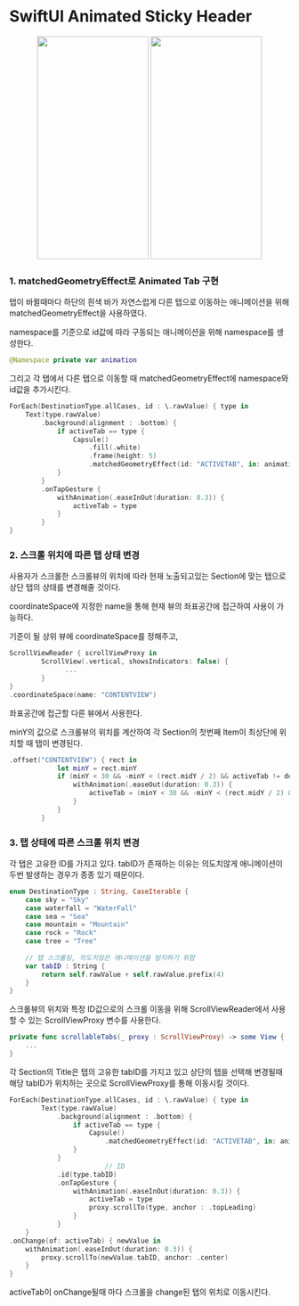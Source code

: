 # SwiftUI Animated Sticky Header

<p align="center">
<img width="200" height="400" src="https://user-images.githubusercontent.com/50567986/221222798-0ae692ea-eb50-4320-856d-f95d4790dd63.gif"/>
<img width="200" height="400" src="https://user-images.githubusercontent.com/50567986/221222845-8de55568-f361-4f34-9bc7-a213b5ef9a1e.gif"/>
</p>

### 1. matchedGeometryEffect로 Animated Tab 구현

탭이 바뀔때마다 하단의 흰색 바가 자연스럽게 다른 탭으로 이동하는 애니메이션을 위해 matchedGeometryEffect을 사용하였다. 

namespace를 기준으로 id값에 따라 구동되는 애니메이션을 위해 namespace를 생성한다.

```swift
@Namespace private var animation
```

그리고 각 탭에서 다른 탭으로 이동할 때 matchedGeometryEffect에 namespace와 id값을 추가시킨다.

```swift
ForEach(DestinationType.allCases, id : \.rawValue) { type in
    Text(type.rawValue)
        .background(alignment : .bottom) {
            if activeTab == type {
                Capsule()
                    .fill(.white)
                    .frame(height: 5)
                    .matchedGeometryEffect(id: "ACTIVETAB", in: animation)
            }
        }
        .onTapGesture {
            withAnimation(.easeInOut(duration: 0.3)) {
                activeTab = type
            }
        }
}
```

### 2. 스크롤 위치에 따른 탭 상태 변경

사용자가 스크롤한 스크롤뷰의 위치에 따라 현재 노출되고있는 Section에 맞는 탭으로 상단 탭의 상태를 변경해줄 것이다.

coordinateSpace에 지정한 name을 통해 현재 뷰의 좌표공간에 접근하여 사용이 가능하다.

기준이 될 상위 뷰에 coordinateSpace를 정해주고,

```swift
ScrollViewReader { scrollViewProxy in
		ScrollView(.vertical, showsIndicators: false) {
			  ...
		}
}
.coordinateSpace(name: "CONTENTVIEW")
```

좌표공간에 접근할 다른 뷰에서 사용한다.

minY의 값으로 스크롤뷰의 위치를 계산하여 각 Section의 첫번째 Item이 최상단에 위치할 때 탭이 변경된다.

```swift
.offset("CONTENTVIEW") { rect in
            let minY = rect.minY
            if (minY < 30 && -minY < (rect.midY / 2) && activeTab != destinations.type) && animationProgress == 0 {
                withAnimation(.easeOut(duration: 0.3)) {
                    activeTab = (minY < 30 && -minY < (rect.midY / 2) && activeTab != destinations.type) ? destinations.type : activeTab
                }
            }
        }
```

### 3. 탭 상태에 따른 스크롤 위치 변경

각 탭은 고유한 ID를 가지고 있다. tabID가 존재하는 이유는 의도치않게 애니메이션이 두번 발생하는 경우가 종종 있기 때문이다.

```swift
enum DestinationType : String, CaseIterable {
    case sky = "Sky"
    case waterfall = "WaterFall"
    case sea = "Sea"
    case mountain = "Mountain"
    case rock = "Rock"
    case tree = "Tree"
    
    // 탭 스크롤링, 의도치않은 애니메이션을 방지하기 위함
    var tabID : String {
        return self.rawValue + self.rawValue.prefix(4)
    }
}
```

스크롤뷰의 위치와 특정 ID값으로의 스크롤 이동을 위해 ScrollViewReader에서 사용할 수 있는 ScrollViewProxy 변수를 사용한다.

```swift
private func scrollableTabs(_ proxy : ScrollViewProxy) -> some View {
	...
}
```

각 Section의 Title은 탭의 고유한 tabID를 가지고 있고 상단의 탭을 선택해 변경될때 해당 tabID가 위치하는 곳으로 ScrollViewProxy를 통해 이동시킬 것이다.

```swift
ForEach(DestinationType.allCases, id : \.rawValue) { type in
        Text(type.rawValue)
            .background(alignment : .bottom) {
                if activeTab == type {
                    Capsule()
                        .matchedGeometryEffect(id: "ACTIVETAB", in: animation)
                }
            }
						// ID
            .id(type.tabID)
            .onTapGesture {
                withAnimation(.easeInOut(duration: 0.3)) {
                    activeTab = type
                    proxy.scrollTo(type, anchor : .topLeading)
                }
            }
    }
.onChange(of: activeTab) { newValue in
    withAnimation(.easeInOut(duration: 0.3)) {
        proxy.scrollTo(newValue.tabID, anchor: .center)
    }
}
```

activeTab이 onChange될때 마다 스크롤을 change된 탭의 위치로 이동시킨다.
